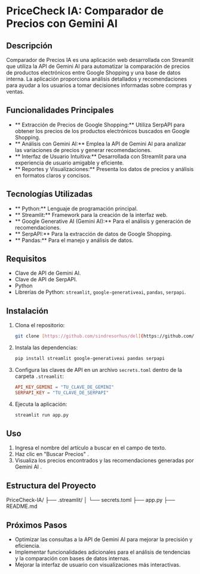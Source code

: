 #  PriceCheck IA: Comparador de Precios con Gemini AI 

## Descripción

Comparador de Precios IA es una aplicación web desarrollada con Streamlit que utiliza la API de Gemini AI para automatizar la comparación de precios de productos electrónicos
entre Google Shopping y una base de datos interna. La aplicación proporciona análisis detallados y recomendaciones para ayudar a los usuarios a tomar decisiones informadas sobre compras y ventas.

## Funcionalidades Principales

* ** Extracción de Precios de Google Shopping:** Utiliza SerpAPI para obtener los precios de los productos electrónicos buscados en Google Shopping.
* ** Análisis con Gemini AI:** Emplea la API de Gemini AI para analizar las variaciones de precios y generar recomendaciones.
* ** Interfaz de Usuario Intuitiva:** Desarrollada con Streamlit para una experiencia de usuario amigable y eficiente.
* ** Reportes y Visualizaciones:** Presenta los datos de precios y análisis en formatos claros y concisos.

## Tecnologías Utilizadas

* ** Python:** Lenguaje de programación principal.
* ** Streamlit:** Framework para la creación de la interfaz web.
* ** Google Generative AI (Gemini AI):** Para el análisis y generación de recomendaciones.
* ** SerpAPI:** Para la extracción de datos de Google Shopping.
* ** Pandas:** Para el manejo y análisis de datos.

## Requisitos

* Clave de API de Gemini AI.
* Clave de API de SerpAPI.
* Python
* Librerías de Python: `streamlit`, `google-generativeai`, `pandas`, `serpapi`.

## Instalación

1.  Clona el repositorio:

    ```bash
    git clone [https://github.com/sindresorhus/del](https://github.com/sindresorhus/del)
    ```

2.  Instala las dependencias:

    ```bash
    pip install streamlit google-generativeai pandas serpapi
    ```

3.  Configura las claves de API en un archivo `secrets.toml` dentro de la carpeta `.streamlit`:

    ```toml
    API_KEY_GEMINI = "TU_CLAVE_DE_GEMINI"
    SERPAPI_KEY = "TU_CLAVE_DE_SERPAPI"
    ```

4.  Ejecuta la aplicación:

    ```bash
    streamlit run app.py
    ```

## Uso

1.  Ingresa el nombre del artículo a buscar en el campo de texto.
2.  Haz clic en "Buscar Precios" .
3.  Visualiza los precios encontrados y las recomendaciones generadas por Gemini AI .

## Estructura del Proyecto
PriceCheck-IA/
├── .streamlit/
│   └── secrets.toml
├── app.py
├── README.md

## Próximos Pasos

* Optimizar las consultas a la API de Gemini AI para mejorar la precisión y eficiencia.
* ️Implementar funcionalidades adicionales para el análisis de tendencias y la comparación con bases de datos internas.
* Mejorar la interfaz de usuario con visualizaciones más interactivas.

